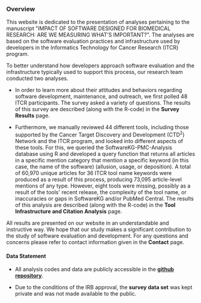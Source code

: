 ### **Overview**

This website is dedicated to the presentation of analyses pertaining to the manuscript "IMPACT OF SOFTWARE DESIGNED FOR BIOMEDICAL RESEARCH: ARE WE MEASURING WHAT’S IMPORTANT?". The analyses are based on the software evaluation practices and infrastructure used by developers in the Informatics Technology for Cancer Research (ITCR) program.

To better understand how developers approach software evaluation and the infrastructure typically used to support this process, our research team conducted two analyses. 

  - In order to learn more about their attitudes and behaviors regarding software development, maintenance, and outreach, we first polled 48 ITCR participants. The survey asked a variety of questions. The results of this survey are described (along with the R-code) in the **Survey Results** page.

  - Furthermore, we manually reviewed 44 different tools, including those supported by the Cancer Target Discovery and Development (CTD$^2$) Network and the ITCR program, and looked into different aspects of these tools. For this, we queried the SoftwareKG-PMC-Analysis database using R and developed a query function that returns all articles in a specific mention category that mention a specific keyword (in this case, the name of the software) (allusion, usage, or deposition). A total of 60,970 unique articles for 36 ITCR tool name keywords were produced as a result of this process, producing 73,095 article-level mentions of any type. However, eight tools were missing, possibly as a result of the tools' recent release, the complexity of the tool name, or inaccuracies or gaps in SoftwareKG and/or PubMed Central. The results of this analysis are described (along with the R-code) in the **Tool Infrastructure and Citation Analysis** page.
  
  
All results are presented on our website in an understandable and instructive way. We hope that our study makes a significant contribution to the study of software evaluation and development. For any questions and concerns please refer to contact information given in the **Contact** page.

#### Data Statement

- All analysis codes and data are publicly accessible in the **[github repository](https://github.com/fhdsl/)**.

- Due to the conditions of the IRB approval, the **survey data set** was kept private and was not made available to the public.
